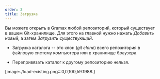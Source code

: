 ```yaml
---
order: 2
title: Загрузка
---
```


Вы можете открыть в Gramax любой репозиторий, который существует в вашем Git-хранилище. Для этого на главной нужно нажать *Добавить новый*, а затем *Загрузить существующий*.

-  Загрузка каталога -- это клон (*git clone*) всего репозитория в файловую систему компьютера или в хранилище браузера.

-  Перепривязать каталог к другому репозиторию нельзя.

[image:./load-existing.png:::0,0,100,59.1988:]